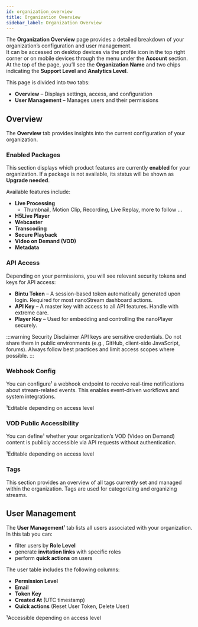 ```yaml
---
id: organization_overview
title: Organization Overview
sidebar_label: Organization Overview
---
```


The **Organization Overview** page provides a detailed breakdown of your organization’s configuration and user management.  
It can be accessed on desktop devices via the profile icon in the top right corner or on mobile devices through the menu under the **Account** section. At the top of the page, you’ll see the **Organization Name** and two chips indicating the **Support Level** and **Analytics Level**.

This page is divided into two tabs:

- **Overview** – Displays settings, access, and configuration  
- **User Management** – Manages users and their permissions

## Overview

The **Overview** tab provides insights into the current configuration of your organization.

### Enabled Packages

This section displays which product features are currently **enabled** for your organization. If a package is not available, its status will be shown as **Upgrade needed**.

Available features include:

- **Live Processing**
  - Thumbnail, Motion Clip, Recording, Live Replay, more to follow ...
- **H5Live Player**
- **Webcaster**
- **Transcoding**
- **Secure Playback**
- **Video on Demand (VOD)**
- **Metadata**


### API Access

Depending on your permissions, you will see relevant security tokens and keys for API access:

- **Bintu Token** – A session-based token automatically generated upon login. Required for most nanoStream dashboard actions.
- **API Key** – A master key with access to all API features. Handle with extreme care.
- **Player Key** – Used for embedding and controlling the nanoPlayer securely.

:::warning Security Disclaimer
API keys are sensitive credentials. Do not share them in public environments (e.g., GitHub, client-side JavaScript, forums). Always follow best practices and limit access scopes where possible.
:::

### Webhook Config

You can configure¹ a webhook endpoint to receive real-time notifications about stream-related events. This enables event-driven workflows and system integrations.

¹Editable depending on access level

### VOD Public Accessibility

You can define¹ whether your organization’s VOD (Video on Demand) content is publicly accessible via API requests without authentication.

¹Editable depending on access level

### Tags

This section provides an overview of all tags currently set and managed within the organization. Tags are used for categorizing and organizing streams.

## User Management

The **User Management**¹ tab lists all users associated with your organization. In this tab you can: 
- filter users by **Role Level**
- generate **invitation links** with specific roles
- perform **quick actions** on users

The user table includes the following columns:

- **Permission Level**
- **Email**
- **Token Key**
- **Created At** (UTC timestamp)
- **Quick actions** (Reset User Token, Delete User)

¹Accessible depending on access level